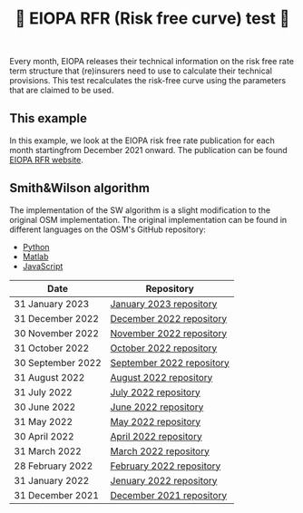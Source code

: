 <h1 align="center" style="border-botom: none">
  <b>
  🐍 EIOPA RFR (Risk free curve) test 🐍
 </b>
</h1>

</br>

Every month, EIOPA releases their technical information on the risk free rate term structure that (re)insurers need to use to calculate their technical provisions. This test recalculates the risk-free curve using the parameters that are claimed to be used.

## This example
In this example, we look at the EIOPA risk free rate publication for each month startingfrom December 2021 onward. The publication can be found [EIOPA RFR website](https://www.eiopa.europa.eu/tools-and-data/risk-free-interest-rate-term-structures_en).

## Smith&Wilson algorithm

The implementation of the SW algorithm is a slight modification to the original OSM implementation. The original implementation can be found in different languages on the OSM's GitHub repository:
-  [Python](https://github.com/qnity/insurance_python/tree/main/smith%26wilson)
-  [Matlab](https://github.com/qnity/insurance_matlab/tree/main/smith%26wilson)
-  [JavaScript](https://github.com/qnity/insurance_javascript/tree/main/smith-wilson)

| Date                     | Repository                          |
| -------------------------| ----------------------------------- |
| 31 January 2023          | [January 2023 repository]           |
| 31 December 2022         | [December 2022 repository]          |
| 30 November 2022         | [November 2022 repository]          |
| 31 October 2022          | [October 2022 repository]           |
| 30 September 2022        | [September 2022 repository]         |
| 31 August 2022           | [August 2022 repository]            |
| 31 July 2022             | [July 2022 repository]              |
| 30 June 2022             | [June 2022 repository]              |
| 31 May 2022              | [May 2022 repository]               |
| 30 April 2022            | [April 2022 repository]             |
| 31 March 2022            | [March 2022 repository]             |
| 28 February 2022         | [February 2022 repository]          |
| 31 January 2022          | [Jenuary 2022 repository]           |
| 31 December 2021         | [December 2021 repository]          |


[January 2023 repository]:https://github.com/qnity/insurance_jupyter/tree/main/EIOPA_smith_wilson_test/23_January
[December 2022 repository]:https://github.com/qnity/insurance_jupyter/tree/main/EIOPA_smith_wilson_test/22_December
[November 2022 repository]:https://github.com/qnity/insurance_jupyter/tree/main/EIOPA_smith_wilson_test/22_November
[October 2022 repository]:https://github.com/qnity/insurance_jupyter/tree/main/EIOPA_smith_wilson_test/22_October
[September 2022 repository]:https://github.com/qnity/insurance_jupyter/tree/main/EIOPA_smith_wilson_test/22_September
[August 2022 repository]:https://github.com/qnity/insurance_jupyter/tree/main/EIOPA_smith_wilson_test/22_August
[July 2022 repository]:https://github.com/qnity/insurance_jupyter/tree/main/EIOPA_smith_wilson_test/22_July
[June 2022 repository]:https://github.com/qnity/insurance_jupyter/tree/main/EIOPA_smith_wilson_test/22_June
[May 2022 repository]:https://github.com/qnity/insurance_jupyter/tree/main/EIOPA_smith_wilson_test/22_May
[April 2022 repository]:https://github.com/qnity/insurance_jupyter/tree/main/EIOPA_smith_wilson_test/22_April
[March 2022 repository]:https://github.com/qnity/insurance_jupyter/tree/main/EIOPA_smith_wilson_test/22_March
[February 2022 repository]:https://github.com/qnity/insurance_jupyter/tree/main/EIOPA_smith_wilson_test/22_February
[Jenuary 2022 repository]:https://github.com/qnity/insurance_jupyter/tree/main/EIOPA_smith_wilson_test/22_January
[December 2021 repository]:https://github.com/qnity/insurance_jupyter/tree/main/EIOPA_smith_wilson_test/21_December
